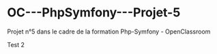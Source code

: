 # OC---PhpSymfony---Projet-5
Projet n°5 dans le cadre de la formation Php-Symfony - OpenClassroom

Test 2